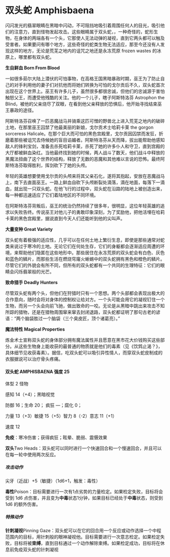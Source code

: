 # 双头蛇 Amphisbaena

闪闪发光的翡翠眼睛在黑暗中闪动，不可阻挡地吸引着周围任何人的目光，吸引他们的注意力，直到怪物发起攻击。这些眼睛属于双头蛇，，一种奇怪的，蛇形生物，在身体的两端各有一个头，它那使人无法动弹的凝视，直到它两头都可以触及受害者。如果要问有哪个地方，这些奇怪的蛇类生物无法适应，那至今还没有人发现这样的地方，无论是荒芜之地内的诅咒之地还是永冻荒原
frozen wastes 的冰原上，哪里都有双头蛇。

**生自鲜血 Born From Blood**

一如很多茹尔大陆上潜伏的可怕事物，在高格王国黑暗暴政时期，巫王为了防止自己的对手利用他的妻子们对抗他而将她们转换为可怕的戈尔贡后不久，双头蛇首次出现在这个世界上。巫王有许多儿子，虽然很多都很忠诚，但他们的忠诚源于害怕触怒父王，而遭受他残酷的关注。他的一个儿子，瞎子阿斯特洛芬
Astrophon the
Blind，被他的父亲烧尽了双眼，在看到他父亲释放的恐惧后，他开始寻找结束巫王暴政的途径。

阿斯特洛芬召唤了一匹恶魔战马并骑乘这匹可憎的野兽北上进入荒芜之地内的破碎土地，在那里巫王囚禁了他最美丽的新娘，戈尔贡术士哈莉卡莱
the gorgon sorceress
Halicale。在那个巨大而可怕的黑色宫殿里，戈尔贡因囚禁而发狂，折磨着那些被诅咒去侍候她的盲目谄媚者。阿斯特洛芬从天而降，拔出能帮助他感知敌人的锋利宝剑，准备去杀死哈莉卡莱，杀死了她的许多仆人和守卫，直到宫殿的大厅都被鲜血染红。当他最终找到她的时候，两人战斗了数天，他们战斗中释放的黑魔法扭曲了这个世界的结构，释放了无数的恶魔和其他难以言说的恐怖。最终阿斯特洛芬取得胜利，挥剑砍下了她的头颅。

年轻的英雄想要使用戈尔贡的头颅来将其父亲石化，遂将其抱起，安放在恶魔战马上，南下去直面巫王。一路上鲜血自砍下头颅断裂处滴落，滴在地面，每落下一滴血，就出现一只双头蛇。在他飞行的过程中，双头蛇在沿路的陆地上被创造出来，每一种都迅速适应了它们着陆地区的不同环境。

在阿斯特洛芬背叛后，巫王的统治仍然持续了很多年，很明显，这位年轻英雄的追求以失败告终。传说巫王对他儿子的勇敢印象深刻，为了奖励他，把他活埋在哈莉卡莱的黑色宫殿里，据说直到今天人们还能听到他的尖叫声。

**大量变种 Great Variety**

双头蛇有着极强的适应性，几乎可以在任何土地上繁衍生息，即使是那些通常对蛇类来说过于寒冷的土地。无论它们在何处生存，它们的身躯都会逐渐适应周遭的环境，来帮助他们隐匿在这些地形中。那些居住在永冻荒原的双头蛇会有白色、灰色和蓝色的鳞片，而那些生活在燃烧穹窿火蜥蜴中的双头蛇拥有黑色和橙色的鳞片。尽管它们的外貌会有所不同，但所有的双头蛇都有一个共同的生理特征：它们的眼睛会闪烁翡翠般的光芒。

**致命猎手 Deadly Hunters**

尽管双头蛇有两个头，但他们在狩猎时只有一个思想。两个头部都会表现出极大的合作意向，随时会将对身体的控制权让给对方。一个头可能会用它的凝视钉住一个生物，而另一个头会向前飞驰，做出致命的一咬。无论是从黑暗中跳出来攻击不知所踪的猎物，还是在猎物周围窜来窜去封闭退路，双头蛇都证明了那句古老的谚语：“两个脑袋胜过一个脑袋（三个臭皮匠，顶个诸葛亮）。”

**魔法特性 Magical Properties**

炼金术士宣称双头蛇的身体部分拥有魔法属性并且愿意在黑市花大价钱购买这些部分。从这些生物身上能收获的最普通的物质就是他们的毒素（见《饮鸩止渴？》，具体细节见收获毒素）。据信，吃双头蛇可以吸引异性情人，而穿双头蛇皮制成的衣服据说可以治疗骨头疼痛。

#### 双头蛇 AMPHISBAENA 强度 25

体型 2 怪物

感知 14（+4）；黑暗视觉

防御 16；生命 20； 疯狂 —；腐化 0；

力量 13（+3）敏捷 15（+5）智力 8（-2）意志 11（+1）

速度 12

**免疫**：寒冷伤害；获得疯狂；眩晕、脆弱、震慑效果

**双头**Two
Heads：双头蛇可以同时进行一个快速回合和一个慢速回合，并且可以在每一轮中使用两次反应。

##### 攻击动作

尖牙（近战）+5（敏捷）（1d6+1，触发：毒性）

**毒性**Poison：目标需要进行一次有1点劣势的力量检定。如果检定失败，目标将会受到
1d6
点伤害，并且变为**中毒**状态1分钟，如果目标已经处于**中毒**状态，则受到
1d6 的额外伤害。

##### 特殊动作

**针刺凝视**Pinning
Gaze：双头蛇可以在它的回合用一个反应或动作选择一个中程范围内的目标，用针刺般的眼神凝视他。目标需要进行一次意志检定。如果检定失败，目标将被**束缚**，直到目标通过一个动作解除束缚。如果检定成功，目标将在休息前免疫双头蛇的针刺凝视
